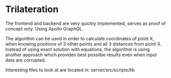 # Trilateration

The frontend and backend are very quickly implemented, serves as proof of concept only. Using Apollo GraphQL.

The algorithm can be used in order to calculate coordinates of point X, when knowing positions of 3 other points and all 3 distances from point X.
Instead of using exact solution with equations, the algorithm is using another approach which provides best possilbe results even when input data are corrupted.

Interesting files to look at are located in: server/src/scripts/lib
